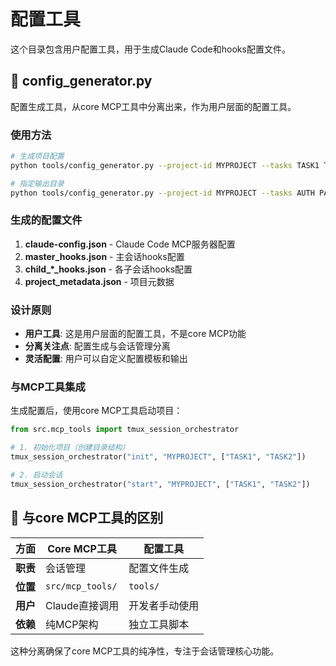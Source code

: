 # 配置工具

这个目录包含用户配置工具，用于生成Claude Code和hooks配置文件。

## 🔧 config_generator.py

配置生成工具，从core MCP工具中分离出来，作为用户层面的配置工具。

### 使用方法

```bash
# 生成项目配置
python tools/config_generator.py --project-id MYPROJECT --tasks TASK1 TASK2 TASK3

# 指定输出目录
python tools/config_generator.py --project-id MYPROJECT --tasks AUTH PAYMENT --output-dir ./my_configs
```

### 生成的配置文件

1. **claude-config.json** - Claude Code MCP服务器配置
2. **master_hooks.json** - 主会话hooks配置
3. **child_*_hooks.json** - 各子会话hooks配置
4. **project_metadata.json** - 项目元数据

### 设计原则

- **用户工具**: 这是用户层面的配置工具，不是core MCP功能
- **分离关注点**: 配置生成与会话管理分离
- **灵活配置**: 用户可以自定义配置模板和输出

### 与MCP工具集成

生成配置后，使用core MCP工具启动项目：

```python
from src.mcp_tools import tmux_session_orchestrator

# 1. 初始化项目（创建目录结构）
tmux_session_orchestrator("init", "MYPROJECT", ["TASK1", "TASK2"])

# 2. 启动会话
tmux_session_orchestrator("start", "MYPROJECT", ["TASK1", "TASK2"])
```

## 🎯 与core MCP工具的区别

| 方面 | Core MCP工具 | 配置工具 |
|------|-------------|----------|
| **职责** | 会话管理 | 配置文件生成 |
| **位置** | `src/mcp_tools/` | `tools/` |
| **用户** | Claude直接调用 | 开发者手动使用 |
| **依赖** | 纯MCP架构 | 独立工具脚本 |

这种分离确保了core MCP工具的纯净性，专注于会话管理核心功能。